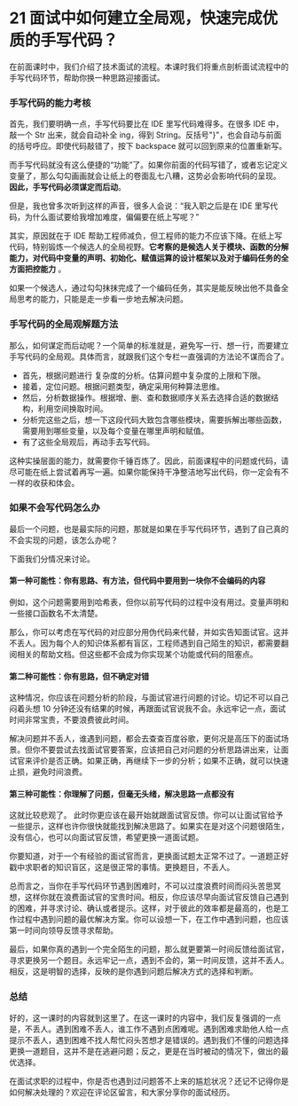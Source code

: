 21 面试中如何建立全局观，快速完成优质的手写代码？
==========================

在前面课时中，我们介绍了技术面试的流程。本课时我们将重点剖析面试流程中的手写代码环节，帮助你换一种思路迎接面试。

### 手写代码的能力考核

首先，我们要明确一点，手写代码要比在 IDE 里写代码难得多。在很多 IDE 中，敲一个 Str 出来，就会自动补全 ing，得到 String。反括号"}"，也会自动与前面的括号呼应。即使代码敲错了，按下 backspace 就可以回到原来的位置重新写。

而手写代码就没有这么便捷的“功能”了。如果你前面的代码写错了，或者忘记定义变量了，那么勾勾画画就会让纸上的卷面乱七八糟，这势必会影响代码的呈现。 **因此，手写代码必须谋定而后动**。

但是，我也曾多次听到这样的声音，很多人会说：“我入职之后是在 IDE 里写代码，为什么面试要给我增加难度，偏偏要在纸上写呢？”

其实，原因就在于 IDE 帮助工程师减负，但工程师的能力不应该下降。在纸上写代码，特别锻炼一个候选人的全局视野。**它考察的是候选人关于模块、函数的分解能力，对代码中变量的声明、初始化、赋值运算的设计框架以及对于编码任务的全方面把控能力** 。

如果一个候选人，通过勾勾抹抹完成了一个编码任务，其实是能反映出他不具备全局思考的能力，只能是走一步看一步地去解决问题。

### 手写代码的全局观解题方法

那么，如何谋定而后动呢？一个简单的标准就是，避免写一行、想一行，而要建立手写代码的全局观。具体而言，就跟我们这个专栏一直强调的方法论不谋而合了。

* 首先，根据问题进行 复杂度的分析。估算问题中复杂度的上限和下限。
* 接着，定位问题。根据问题类型，确定采用何种算法思维。
* 然后，分析数据操作。根据增、删、查和数据顺序关系去选择合适的数据结构，利用空间换取时间。
* 分析完这些之后，想一下这段代码大致包含哪些模块，需要拆解出哪些函数，需要用到哪些变量，以及每个变量在哪里声明和赋值。
* 有了这些全局观后，再动手去写代码。

这种实操层面的能力，就需要你千锤百炼了。因此，前面课程中的问题或代码，请尽可能在纸上尝试着再写一遍。如果你能保持干净整洁地写出代码，你一定会有不一样的收获和体会。

### 如果不会写代码怎么办

最后一个问题，也是最实际的问题，那就是如果在手写代码环节，遇到了自己真的不会实现的问题，该怎么办呢？

下面我们分情况来讨论。

#### 第一种可能性：你有思路、有方法，但代码中要用到一块你不会编码的内容

例如，这个问题需要用到哈希表，但你以前写代码的过程中没有用过。变量声明和一些接口函数名不太清楚。

那么，你可以考虑在写代码的对应部分用伪代码来代替，并如实告知面试官。这并不丢人。因为每个人的知识体系都有盲区，工程师遇到自己陌生的知识，都需要翻阅相关的帮助文档。但这些都不会成为你实现某个功能或代码的阻塞点。

#### 第二种可能性：你有思路，但不确定对错

这种情况，你应该在问题分析的阶段，与面试官进行问题的讨论。切记不可以自己闷着头想 10 分钟还没有结果的时候，再跟面试官说我不会。永远牢记一点，面试时间非常宝贵，不要浪费彼此时间。

解决问题并不丢人，谁遇到问题，都会去查查百度谷歌，更何况是高压下的面试场景。但你不要尝试去找面试官要答案，应该把自己对问题的分析思路讲出来，让面试官来评价是否正确。如果正确，再继续下一步的分析；如果不正确，就可以快速止损，避免时间浪费。

#### 第三种可能性：你理解了问题，但毫无头绪，解决思路一点都没有

这就比较悲观了。 此时你更应该在最开始就跟面试官反馈。你可以让面试官给予一些提示，这样也许你很快就能找到解决思路了。如果实在是对这个问题很陌生，没有信心，也可以向面试官反馈，希望更换一道面试题。

你要知道，对于一个有经验的面试官而言，更换面试题太正常不过了。一道题正好戳中求职者的知识盲区，这是很正常的事情。更换题目，不丢人。

总而言之，当你在手写代码环节遇到困难时，不可以过度浪费时间而闷头苦思冥想，这样你就在浪费面试官的宝贵时间。相反，你应该尽早向面试官反馈自己遇到的困难，并寻求讨论、确认或者提示。这样，对于彼此的效率都是最高的，也是工作过程中遇到问题的最优解决方案。你可以设想一下，在工作中遇到问题，也应该第一时间向领导反馈寻求帮助。

最后，如果你真的遇到一个完全陌生的问题，那么就更要第一时间反馈给面试官，寻求更换另一个题目。永远牢记一点，遇到不会的，第一时间反馈，这并不丢人。相反，这是明智的选择，反映的是你遇到问题后解决方式的选择和判断。

### 总结

好的，这一课时的内容就到这里了。在这一课时的内容中，我们反复强调的一点是，不丢人。遇到困难不丢人，谁工作不遇到点困难呢。遇到困难求助他人给一点提示不丢人，遇到困难不找人帮忙闷头苦想才是错误的。遇到我们不懂的问题选择更换一道题目，这并不是在逃避问题；反之，更是在当时被动的情况下，做出的最优选择。

在面试求职的过程中，你是否也遇到过问题答不上来的尴尬状况？还记不记得你是如何解决处理的？欢迎在评论区留言，和大家分享你的面试经历。

